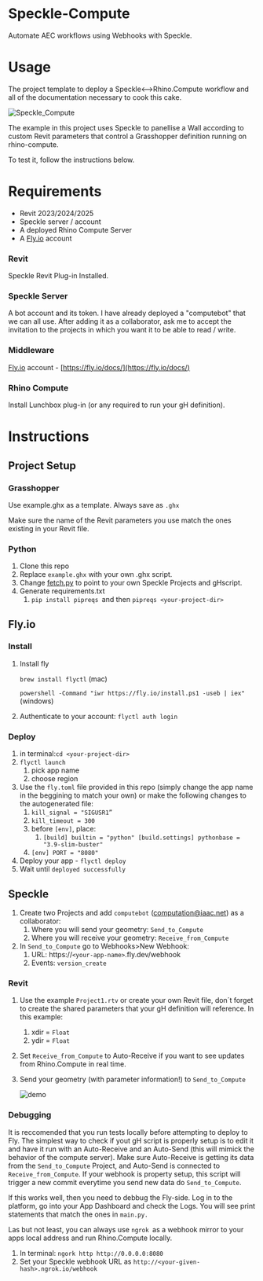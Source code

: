 # Speckle-Compute

Automate AEC workflows using Webhooks with Speckle.

# Usage

The project template to deploy a Speckle&lt;-->Rhino.Compute workflow and all of the documentation necessary to cook this cake.

![Speckle_Compute](https://user-images.githubusercontent.com/35776833/222210802-639334af-b3fc-4b46-a33a-c75026b484d3.jpg)

The example in this project uses Speckle to panellise a Wall according to custom Revit parameters that control a Grasshopper definition running on rhino-compute.

To test it, follow the instructions below.

# Requirements

- Revit 2023/2024/2025
- Speckle server / account
- A deployed Rhino Compute Server
- A [Fly.io](http://Fly.io) account

### Revit

Speckle Revit Plug-in Installed.

### Speckle Server

A bot account and its token. I have already deployed a "computebot" that we can all use. After adding it as a collaborator, ask me to accept the invitation to the projects in which you want it to be able to read / write.

### Middleware

[Fly.io](http://Fly.io) account - [https://fly.io/docs/](https://fly.io/docs/)

### Rhino Compute

Install Lunchbox plug-in (or any required to run your gH definition).

# Instructions

## Project Setup

### Grasshopper

Use example.ghx as a template. Always save as `.ghx`

Make sure the name of the Revit parameters you use match the ones existing in your Revit file.

### Python

1. Clone this repo
2. Replace `example.ghx` with your own .ghx script.
3. Change [fetch.py](http://main.py) to point to your own Speckle Projects and gHscript.
4. Generate requirements.txt
   1. `pip install pipreqs `and then  `pipreqs <your-project-dir>`

## Fly.io

### Install

1. Install fly

   `brew install flyctl` (mac)

   `powershell -Command "iwr https://fly.io/install.ps1 -useb | iex" `(windows)
2. Authenticate to your account: `flyctl auth login`

### Deploy

1. in terminal:`cd <your-project-dir>`
2. `flyctl launch`
   1. pick app name
   2. choose region
3. Use the `fly.toml` file provided in this repo (simply change the app name in the beggining to match your own) or make the following changes to the autogenerated file:
   1. `kill_signal = "SIGUSR1”`
   2. `kill_timeout = 300`
   3. before `[env]`, place:
      1. `[build] builtin = "python" [build.settings] pythonbase = "3.9-slim-buster"`
   4. `[env] PORT = "8080"`
4. Deploy your app - `flyctl deploy`
5. Wait until `deployed successfully`

## Speckle

1. Create two Projects and add `computebot` (computation@iaac.net) as a collaborator:
   1. Where you will send your geometry: `Send_to_Compute`
   2. Where you will receive your geometry: `Receive_from_Compute`
2. In `Send_to_Compute` go to Webhooks>New Webhook:
   1. URL: https://`<your-app-name>`.fly.dev/webhook
   2. Events: `version_create`

### Revit

1. Use the example `Project1.rtv` or create your own Revit file, don´t forget to create the shared parameters that your gH definition will reference. In this example:

   1. xdir = `Float`
   2. ydir = `Float`
2. Set `Receive_from_Compute` to Auto-Receive if you want to see updates from Rhino.Compute in real time.
3. Send your geometry (with parameter information!) to `Send_to_Compute`

   ![demo](https://user-images.githubusercontent.com/35776833/222210661-c4601e7b-921e-478d-8bac-c7c85266d035.gif)

### Debugging

It is reccomended that you run tests locally before attempting to deploy to Fly. The simplest way to check if yout gH script is properly setup is to edit it and have it run with an Auto-Receive and an Auto-Send (this will mimick the behavior of the compute server). Make sure Auto-Receive is getting its data from the `Send_to_Compute` Project, and Auto-Send is connected to `Receive_from_Compute`. If your webhook is property setup, this script will trigger a new commit everytime you send new data do `Send_to_Compute`.

If this works well, then you need to debbug the Fly-side. Log in to the platform, go into your App Dashboard and check the Logs. You will see print statements that match the ones in `main.py.`

Las but not least, you can always use `ngrok `as a webhook mirror to your apps local address and run Rhino.Compute locally.

1. In terminal: `ngork http http://0.0.0.0:8080`
2. Set your Speckle webhook URL as `http://<your-given-hash>.ngrok.io/webhook`
